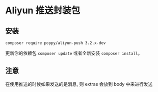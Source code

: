 # Aliyun 推送封装包

## 安装

```
composer require poppy/aliyun-push 3.2.x-dev
```

更新你的依赖包 `composer update` 或者全新安装 `composer install`。


## 注意

在使用推送的时候如果发送的是消息, 则 extras 会放到 body 中来进行发送